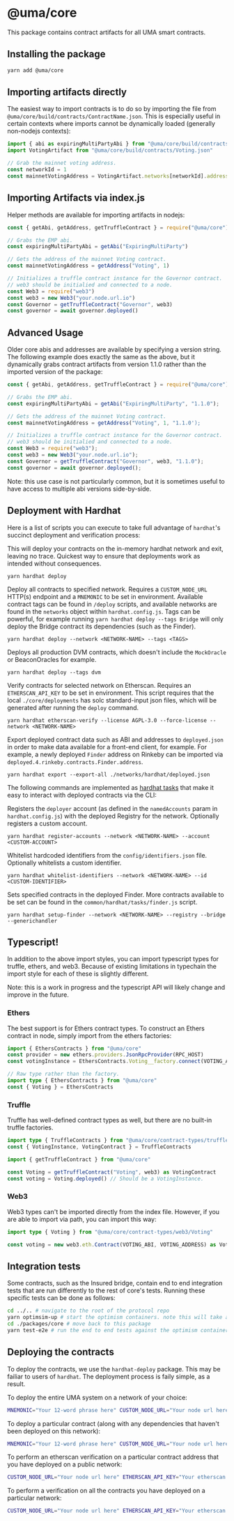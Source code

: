 # @uma/core

This package contains contract artifacts for all UMA smart contracts.

## Installing the package

```bash
yarn add @uma/core
```

## Importing artifacts directly

The easiest way to import contracts is to do so by importing the file from
`@uma/core/build/contracts/ContractName.json`. This is especially useful in certain contexts where imports cannot be
dynamically loaded (generally non-nodejs contexts):

```js
import { abi as expiringMultiPartyAbi } from "@uma/core/build/contracts/ExpiringMultiParty.json"
import VotingArtifact from "@uma/core/build/contracts/Voting.json"

// Grab the mainnet voting address.
const networkId = 1
const mainnetVotingAddress = VotingArtifact.networks[networkId].address
```

## Importing Artifacts via index.js

Helper methods are available for importing artifacts in nodejs:

```js
const { getAbi, getAddress, getTruffleContract } = require("@uma/core")

// Grabs the EMP abi.
const expiringMultiPartyAbi = getAbi("ExpiringMultiParty")

// Gets the address of the mainnet Voting contract.
const mainnetVotingAddress = getAddress("Voting", 1)

// Initializes a truffle contract instance for the Governor contract.
// web3 should be initialied and connected to a node.
const Web3 = require("web3")
const web3 = new Web3("your.node.url.io")
const Governor = getTruffleContract("Governor", web3)
const governor = await governor.deployed()
```

## Advanced Usage

Older core abis and addresses are available by specifying a version string. The following example does exactly the same
as the above, but it dynamically grabs contract artifacts from version 1.1.0 rather than the imported version of the
package:

```js
const { getAbi, getAddress, getTruffleContract } = require("@uma/core");

// Grabs the EMP abi.
const expiringMultiPartyAbi = getAbi("ExpiringMultiParty", "1.1.0");

// Gets the address of the mainnet Voting contract.
const mainnetVotingAddress = getAddress("Voting", 1, "1.1.0');

// Initializes a truffle contract instance for the Governor contract.
// web3 should be initialied and connected to a node.
const Web3 = require("web3");
const web3 = new Web3("your.node.url.io");
const Governor = getTruffleContract("Governor", web3, "1.1.0");
const governor = await governor.deployed();
```

Note: this use case is not particularly common, but it is sometimes useful to have access to multiple abi versions
side-by-side.

## Deployment with Hardhat

Here is a list of scripts you can execute to take full advantage of `hardhat`'s succinct deployment and verification
process:

This will deploy your contracts on the in-memory hardhat network and exit, leaving no trace. Quickest way to ensure that deployments work as intended without consequences.

`yarn hardhat deploy`

Deploy all contracts to specified network. Requires a `CUSTOM_NODE_URL` HTTP(s) endpoint and a `MNEMONIC` to be set in environment. Available contract tags can be found in `/deploy` scripts, and available networks are found in the `networks` object within `hardhat.config.js`. Tags can be powerful, for example running `yarn hardhat deploy --tags Bridge` will only deploy the Bridge contract its dependencies (such as the Finder).

`yarn hardhat deploy --network <NETWORK-NAME> --tags <TAGS>`

Deploys all production DVM contracts, which doesn't include the `MockOracle` or BeaconOracles for example.

`yarn hardhat deploy --tags dvm`

Verify contracts for selected network on Etherscan. Requires an `ETHERSCAN_API_KEY` to be set in environment. This script requires that the local `./core/deployments` has solc standard-input json files, which will be generated after running the `deploy` command.

`yarn hardhat etherscan-verify --license AGPL-3.0 --force-license --network <NETWORK-NAME>`

Export deployed contract data such as ABI and addresses to `deployed.json` in order to make data available for a front-end client, for example. For example, a newly deployed `Finder` address on Rinkeby can be imported via `deployed.4.rinkeby.contracts.Finder.address`.

`yarn hardhat export --export-all ./networks/hardhat/deployed.json`

The following commands are implemented as [hardhat tasks](https://hardhat.org/guides/create-task.html) that make it easy to interact with deployed contracts via the CLI:

Registers the `deployer` account (as defined in the `namedAccounts` param in `hardhat.config.js`) with the deployed Registry for the network. Optionally registers a custom account.

`yarn hardhat register-accounts --network <NETWORK-NAME> --account <CUSTOM-ACCOUNT>`

Whitelist hardcoded identifiers from the `config/identifiers.json` file. Optionally whitelists a custom identifier.

`yarn hardhat whitelist-identifiers --network <NETWORK-NAME> --id <CUSTOM-IDENTIFIER>`

Sets specified contracts in the deployed Finder. More contracts available to be set can be found in the `common/hardhat/tasks/finder.js` script.

`yarn hardhat setup-finder --network <NETWORK-NAME> --registry --bridge --generichandler`

## Typescript!

In addition to the above import styles, you can import typescript types for truffle, ethers, and web3. Because of existing
limitations in typechain the import style for each of these is slightly different.

Note: this is a work in progress and the typescript API will likely change and improve in the future.

### Ethers

The best support is for Ethers contract types. To construct an Ethers contract in node, simply import from the ethers factories:

```ts
import { EthersContracts } from "@uma/core"
const provider = new ethers.providers.JsonRpcProvider(RPC_HOST)
const votingInstance = EthersContracts.Voting__factory.connect(VOTING_ADDRESS, provider)

// Raw type rather than the factory.
import type { EthersContracts } from "@uma/core"
const { Voting } = EthersContracts
```

### Truffle

Truffle has well-defined contract types as well, but there are no built-in truffle factories.

```ts
import type { TruffleContracts } from "@uma/core/contract-types/truffle"
const { VotingInstance, VotingContract } = TruffleContracts

import { getTruffleContract } from "@uma/core"

const Voting = getTruffleContract("Voting", web3) as VotingContract
const voting = Voting.deployed() // Should be a VotingInstance.
```

### Web3

Web3 types can't be imported directly from the index file. However, if you are able to import via path, you can import
this way:

```ts
import type { Voting } from "@uma/core/contract-types/web3/Voting"

const voting = new web3.eth.Contract(VOTING_ABI, VOTING_ADDRESS) as Voting
```

## Integration tests

Some contracts, such as the Insured bridge, contain end to end integration tests that are run differently to the rest of
core's tests. Running these specific tests can be done as follows:

```bash
cd ../.. # navigate to the root of the protocol repo
yarn optimsim-up # start the optimism containers. note this will take a long time as a few containers need to be built
cd ./packages/core # move back to this package
yarn test-e2e # run the end to end tests against the optimism containers.
```

## Deploying the contracts

To deploy the contracts, we use the `hardhat-deploy` package. This may be failiar to users of `hardhat`. The deployment
process is faily simple, as a result.

To deploy the entire UMA system on a network of your choice:

```sh
MNEMONIC="Your 12-word phrase here" CUSTOM_NODE_URL="Your node url here" yarn hardhat deploy --network kovan
```

To deploy a particular contract (along with any dependencies that haven't been deployed on this network):

```sh
MNEMONIC="Your 12-word phrase here" CUSTOM_NODE_URL="Your node url here" yarn hardhat deploy --network kovan --tags LongShortPairCreator
```

To perform an etherscan verification on a particular contract address that you have deployed on a public network:

```sh
CUSTOM_NODE_URL="Your node url here" ETHERSCAN_API_KEY="Your etherscan api key here" yarn hardhat verify "Your contract address here" --network kovan
```

To perform a verification on all the contracts you have deployed on a particular network:

```sh
CUSTOM_NODE_URL="Your node url here" ETHERSCAN_API_KEY="Your etherscan api key here" yarn hardhat etherscan-verify --network kovan --license AGPL-3.0 --force-license
```
